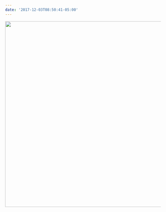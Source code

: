 ```yaml
---
date: '2017-12-03T08:50:41-05:00'
---
```



<img src="uploads/2017/2ac8768008.jpg" width="600" height="600" />
